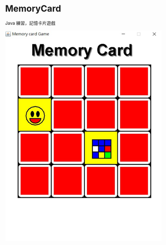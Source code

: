# MemoryCard
Java 練習，記憶卡片遊戲

![image](https://github.com/wnqui/MemoryCard/blob/master/MemoryCard.jpg)
